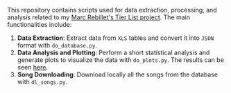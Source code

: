This repository contains scripts used for data extraction, processing, and analysis related to my [Marc Rebillet's Tier List project](https://0ctgn.cc/en/marc-tierlist). The main functionalities include:

1. **Data Extraction**: Extract data from `XLS` tables and convert it into `JSON` format with `do_database.py`.
2. **Data Analysis and Plotting**: Perform a short statistical analysis and generate plots to visualize the data with `do_plots.py`. The results can be seen [here](https://0ctgn.cc/en/marc-stats).
3. **Song Downloading**: Download locally all the songs from the database with `dl_songs.py`.